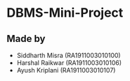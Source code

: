 # DBMS-Mini-Project

## Made by

- Siddharth Misra (RA1911003010100)
- Harshal Raikwar (RA1911003010106)
- Ayush Kriplani (RA1911003010107)